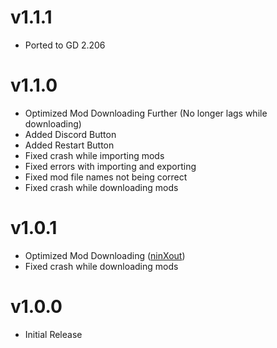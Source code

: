 # v1.1.1
* Ported to GD 2.206

# v1.1.0
* Optimized Mod Downloading Further (No longer lags while downloading)
* Added Discord Button
* Added Restart Button
* Fixed crash while importing mods
* Fixed errors with importing and exporting
* Fixed mod file names not being correct
* Fixed crash while downloading mods

# v1.0.1
* Optimized Mod Downloading ([ninXout](https://github.com/ninXout))
* Fixed crash while downloading mods

# v1.0.0
* Initial Release